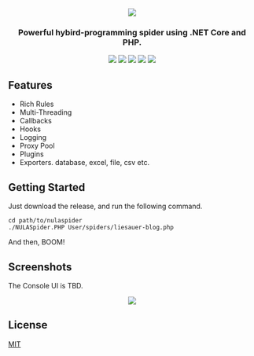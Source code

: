 <h1 align="center">
  <img src="https://raw.githubusercontent.com/wiki/nulastudio/NULASpider/images/nulaspider.png">
</h1>

<h3 align="center">Powerful hybird-programming spider using .NET Core and PHP.</h3>

<p align="center">
  <a href="https://github.com/nulastudio/NULASpider/releases" target="_blank"><img src="https://img.shields.io/github/release-pre/nulastudio/nulaspider.svg?style=for-the-badge"></a>
  <a href="http://docs.nulaspider.nulastudio.org/" target="_blank"><img src="https://img.shields.io/badge/docs-nulastudio.org-green.svg?style=for-the-badge"></a>
  <a href="https://github.com/nulastudio/NULASpider/issues" target="_blank"><img src="https://img.shields.io/github/issues/nulastudio/NULASpider.svg?style=for-the-badge"></a>
  <a href="https://github.com/nulastudio/NULASpider/releases" target="_blank"><img src="https://raw.githubusercontent.com/wiki/nulastudio/NULASpider/images/faux-shield-badge-os-logos.svg?sanitize=true"></a>
  <a href="https://gitter.im/nulastudio/NULASpider" target="_blank"><img src="https://img.shields.io/gitter/room/nulastudio/NULASpider.svg?style=for-the-badge"></a>
</p>

## Features

* Rich Rules
* Multi-Threading
* Callbacks
* Hooks
* Logging
* Proxy Pool
* Plugins
* Exporters. database, excel, file, csv etc.

## Getting Started

Just download the release, and run the following command.

```shell
cd path/to/nulaspider
./NULASpider.PHP User/spiders/liesauer-blog.php
```

And then, BOOM!

## Screenshots

The Console UI is TBD.

<p align="center">
  <img src="https://raw.githubusercontent.com/wiki/nulastudio/NULASpider/images/screenshot_1.gif">
</p>

## License

[MIT](https://github.com/nulastudio/NULASpider/blob/reborn/LICENSE)
